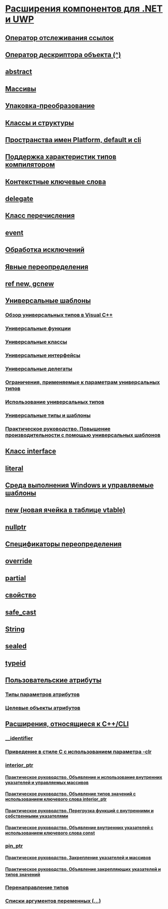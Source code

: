 # [Расширения компонентов для .NET и UWP](component-extensions-for-runtime-platforms.md)
## [Оператор отслеживания ссылок](tracking-reference-operator-cpp-component-extensions.md)
## [Оператор дескриптора объекта (^)](handle-to-object-operator-hat-cpp-component-extensions.md)
## [abstract](abstract-cpp-component-extensions.md)
## [Массивы](arrays-cpp-component-extensions.md)
## [Упаковка-преобразование](boxing-cpp-component-extensions.md)
## [Классы и структуры](classes-and-structs-cpp-component-extensions.md)
## [Пространства имен Platform, default и cli](platform-default-and-cli-namespaces-cpp-component-extensions.md)
## [Поддержка характеристик типов компилятором](compiler-support-for-type-traits-cpp-component-extensions.md)
## [Контекстные ключевые слова](context-sensitive-keywords-cpp-component-extensions.md)
## [delegate](delegate-cpp-component-extensions.md)
## [Класс перечисления](enum-class-cpp-component-extensions.md)
## [event](event-cpp-component-extensions.md)
## [Обработка исключений](exception-handling-cpp-component-extensions.md)
## [Явные переопределения](explicit-overrides-cpp-component-extensions.md)
## [ref new, gcnew](ref-new-gcnew-cpp-component-extensions.md)
## [Универсальные шаблоны](generics-cpp-component-extensions.md)
### [Обзор универсальных типов в Visual C++](overview-of-generics-in-visual-cpp.md)
### [Универсальные функции](generic-functions-cpp-cli.md)
### [Универсальные классы](generic-classes-cpp-cli.md)
### [Универсальные интерфейсы](generic-interfaces-visual-cpp.md)
### [Универсальные делегаты](generic-delegates-visual-cpp.md)
### [Ограничения, применяемые к параметрам универсальных типов](constraints-on-generic-type-parameters-cpp-cli.md)
### [Использование универсальных типов](consuming-generics-cpp-cli.md)
### [Универсальные типы и шаблоны](generics-and-templates-visual-cpp.md)
### [Практическое руководство. Повышение производительности с помощью универсальных шаблонов](how-to-improve-performance-with-generics-visual-cpp.md)
## [Класс interface](interface-class-cpp-component-extensions.md)
## [literal](literal-cpp-component-extensions.md)
## [Среда выполнения Windows и управляемые шаблоны](windows-runtime-and-managed-templates-cpp-component-extensions.md)
## [new (новая ячейка в таблице vtable)](new-new-slot-in-vtable-cpp-component-extensions.md)
## [nullptr](nullptr-cpp-component-extensions.md)
## [Спецификаторы переопределения](override-specifiers-cpp-component-extensions.md)
## [override](override-cpp-component-extensions.md)
## [partial](partial-cpp-component-extensions.md)
## [свойство](property-cpp-component-extensions.md)
## [safe_cast](safe-cast-cpp-component-extensions.md)
## [String](string-cpp-component-extensions.md)
## [sealed](sealed-cpp-component-extensions.md)
## [typeid](typeid-cpp-component-extensions.md)
## [Пользовательские атрибуты](user-defined-attributes-cpp-component-extensions.md)
### [Типы параметров атрибутов](attribute-parameter-types-cpp-component-extensions.md)
### [Целевые объекты атрибутов](attribute-targets-cpp-component-extensions.md)
## [Расширения, относящиеся к C++/CLI](extensions-that-are-specific-to-cpp-cli.md)
### [__identifier](identifier-cpp-cli.md)
### [Приведение в стиле C с использованием параметра -clr](c-style-casts-with-clr-cpp-cli.md)
### [interior_ptr](interior-ptr-cpp-cli.md)
#### [Практическое руководство. Объявление и использование внутренних указателей и управляемых массивов](how-to-declare-and-use-interior-pointers-and-managed-arrays-cpp-cli.md)
#### [Практическое руководство. Объявление типов значений с использованием ключевого слова interior_ptr](how-to-declare-value-types-with-the-interior-ptr-keyword-cpp-cli.md)
#### [Практическое руководство. Перегрузка функций с внутренними и собственными указателями](how-to-overload-functions-with-interior-pointers-and-native-pointers-cpp-cli.md)
#### [Практическое руководство. Объявление внутренних указателей с использованием ключевого слова const](how-to-declare-interior-pointers-with-the-const-keyword-cpp-cli.md)
### [pin_ptr](pin-ptr-cpp-cli.md)
#### [Практическое руководство. Закрепление указателей и массивов](how-to-pin-pointers-and-arrays.md)
#### [Практическое руководство. Объявление закрепляющих указателей и типов значений](how-to-declare-pinning-pointers-and-value-types.md)
### [Перенаправление типов](type-forwarding-cpp-cli.md)
### [Списки аргументов переменных (...)](variable-argument-lists-dot-dot-dot-cpp-cli.md)
